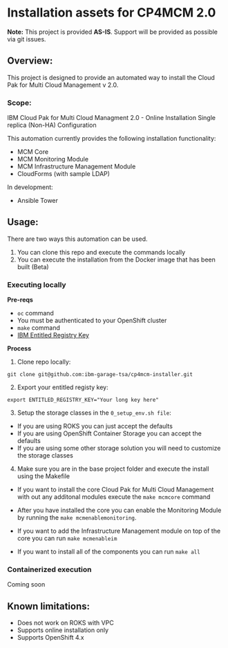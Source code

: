 # Installation assets for CP4MCM 2.0

**Note:** This project is provided **AS-IS**. Support will be provided as possible via git issues.

## Overview:

This project is designed to provide an automated way to install the Cloud Pak for Multi Cloud Management v 2.0.

### Scope:

IBM Cloud Pak for Multi Cloud Managment 2.0 - Online Installation
Single replica (Non-HA) Configuration

This automation currently provides the following installation functionality:

- MCM Core
- MCM Monitoring Module
- MCM Infrastructure Management Module
- CloudForms (with sample LDAP)

In development:

- Ansible Tower

## Usage:

There are two ways this automation can be used.
1. You can clone this repo and execute the commands locally
2. You can execute the installation from the Docker image that has been built (Beta)

### Executing locally

**Pre-reqs**
- `oc` command
- You must be authenticated to your OpenShift cluster
- `make` command
- [IBM Entitled Registry Key](https://myibm.ibm.com/products-services/containerlibrary) 

**Process**
1. Clone repo locally:
```
git clone git@github.com:ibm-garage-tsa/cp4mcm-installer.git
```

2. Export your entitled registy key:
```
export ENTITLED_REGISTRY_KEY="Your long key here"
```

3. Setup the storage classes in the `0_setup_env.sh file`:

- If you are using ROKS you can just accept the defaults
- If you are using OpenShift Container Storage you can accept the defaults
- If you are using some other storage solution you will need to customize the storage classes
  
4. Make sure you are in the base project folder and execute the install using the Makefile

- If you want to install the core Cloud Pak for Multi Cloud Management with out any additonal modules execute the `make mcmcore` command

- After you have installed the core you can enable the Monitoring Module by running the `make mcmenablemonitoring`.

- If you want to add the Infrastructure Management module on top of the core you can run `make mcmenableim`

- If you want to install all of the components you can run `make all`


### Containerized execution

Coming soon

## Known limitations:

- Does not work on ROKS with VPC
- Supports online installation only
- Supports OpenShift 4.x

  
